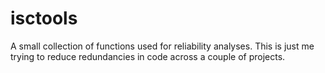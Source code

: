 isctools
========
A small collection of functions used for reliability analyses. This is just me
trying to reduce redundancies in code across a couple of projects.
